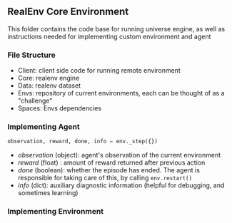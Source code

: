 ## RealEnv Core Environment

This folder contains the code base for running universe engine, as well as instructions needed for implementing custom environment and agent
### File Structure
 - Client: client side code for running remote environment
 - Core: realenv engine
 - Data: realenv dataset
 - Envs: repository of current environments, each can be thought of as a "challenge"
 - Spaces: Envs dependencies

### Implementing Agent

```python
observation, reward, done, info = env._step({})
```

 - *observation* (object): agent's observation of the current environment
 - *reward* (float) : amount of reward returned after previous action
 - *done* (boolean): whether the episode has ended. The agent is responsible for taking care of this, by calling `env.restart()`
 - *info* (dict): auxiliary diagnostic information (helpful for debugging, and sometimes learning)


### Implementing Environment